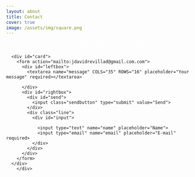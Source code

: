 ```yaml
---
layout: about
title: Contact
cover: true
image: /assets/img/square.png
---
```


<style>
//
#contact {
	max-width: 100%;
	margin: auto;
}

#contact p {
	text-align: center;
	font-family: helvetica, arial;
	font-size: 16px;
	font-weight: 200;
  color: white;
}


#card{
background: white;
	margin: auto;
	height: 400px;
	width: 100%;
	border: solid 3px black;
	position: relative;
	
}

#leftbox{
	float: left;
	width: 49%;
	overflow: hidden;
	
}

textarea {
	margin: 20px;
	border:none;
	resize: none; 
	font-size: 12px;
font-family: helvetica, arial;
}



#rightbox {
	float: right;
	width: 50%;

}


#send input{
	float: right;
	display: block;
	margin: 20px;
	height: 90px;
	width: 70px;
	background-color: #404040;
	color: white;
	border-style: none;
	border-radius: 5px;
	font-size: 16px;
	font-weight: bold;
	font-family: helvetica, arial;
	letter-spacing: 2px;

}

.line {
	margin-top: 10%;
	height: 340px;
	border-left: solid 1px black;
}

#input {
	padding-top: 180px;
}

#input input {
	margin: 20px 20px 40px 30px;
	display: block;
	width: 265px;
	font-size: 16px;
	border: none;
	border-bottom: dotted 2px black;
font-family: helvetica;
}
</style>
<body>
<div id="contact">
      <p>I'd love to get a message from you!</p>

      <div id="card">
        <form action="mailto:jdavidrevillad@gmail.com.com">
          <div id="leftbox">
            <textarea name="message" COLS="35" ROWS="16" placeholder="Your message" required></textarea>

          </div>
          <div id="rightbox">
            <div id="send">
              <input class="sendbutton" type="submit" value="Send">
            </div>
            <div class="line">
              <div id="input">

                <input type="text" name="name" placeholder="Name">
                <input type="email" name="email" placeholder="E-mail" required>
              </div>
            </div>
          </div>
        </form>
      </div>
		</div>
</body>